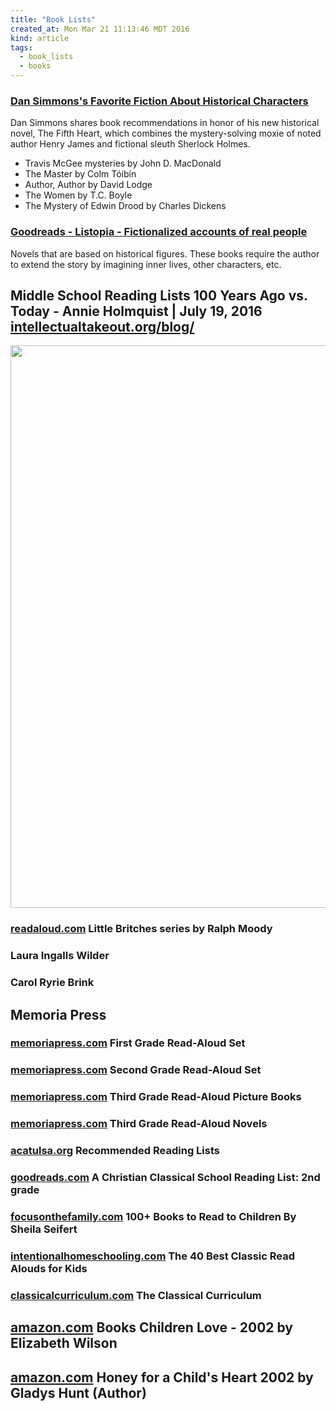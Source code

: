 ```yaml
---
title: "Book Lists"
created_at: Mon Mar 21 11:13:46 MDT 2016
kind: article
tags:
  - book_lists
  - books
---
```


### <a href="https://www.goodreads.com/interviews/show/1024.Dan_Simmons" target="_blank">Dan Simmons's Favorite Fiction About Historical Characters</a>

Dan Simmons shares book recommendations in honor of his new historical
novel, The Fifth Heart, which combines the mystery-solving moxie of
noted author Henry James and fictional sleuth Sherlock Holmes.

<ul>
  <li>Travis McGee mysteries by John D. MacDonald</li>
  <li>The Master by Colm Tóibín</li>
  <li>Author, Author by David Lodge</li>
  <li>The Women by T.C. Boyle</li>
  <li>The Mystery of Edwin Drood by Charles Dickens</li>
</ul>

 
### <a href="https://www.goodreads.com/list/show/31721.Fictionalized_accounts_of_real_people" target="_blank">Goodreads - Listopia - Fictionalized accounts of real people</a>

Novels that are based on historical figures. These books require the
author to extend the story by imagining inner lives, other characters,
etc.

<h2>
  Middle School Reading Lists 100 Years Ago vs. Today - Annie Holmquist | July 19, 2016
  <a href="http://www.intellectualtakeout.org/blog/middle-school-reading-lists-100-years-ago-vs-today" target="_blank">intellectualtakeout.org/blog/</a>
</h2>

<img src="/assets/images/reading-list-middle-school-1908.png" width="900px">

<h3>
  <a href="https://readaloud.com/britches.html" target="_blank">readaloud.com</a>
  Little Britches series by Ralph Moody
</h3>

<h3>Laura Ingalls Wilder</h3> 

<h3>Carol Ryrie Brink</h3>

<h2>Memoria Press</h2>

<h3>
  <a href="https://www.memoriapress.com/curriculum/read-alouds/first-grade/" target="_blank">memoriapress.com</a>
  First Grade Read-Aloud Set
</h3>

<h3>
  <a href="https://www.memoriapress.com/curriculum/read-alouds/second-grade/" target="_blank">memoriapress.com</a>
  Second Grade Read-Aloud Set
</h3>

<h3>
  <a href="https://www.memoriapress.com/curriculum/read-alouds/third-grade-picture-books/" target="_blank">memoriapress.com</a>
  Third Grade Read-Aloud Picture Books
</h3>

<h3>
  <a href="https://www.memoriapress.com/curriculum/read-alouds/third-grade-novels/" target="_blank">memoriapress.com</a>
  Third Grade Read-Aloud Novels
</h3>

<h3>
  <a href="https://www.acatulsa.org/classical-education/resources/recommended-reading-lists" target="_blank">acatulsa.org</a>
  Recommended Reading Lists 
</h3>

<h3>
  <a href="https://www.goodreads.com/list/show/20907.A_Christian_Classical_School_Reading_List_2nd_grade" target="_blank">goodreads.com</a>
  A Christian Classical School Reading List: 2nd grade 
</h3>

<h3>
  <a href="https://www.focusonthefamily.com/parenting/parenting-challenges/finding-great-books-for-kids/choose-better-read-aloud-books" target="_blank">focusonthefamily.com</a>
  100+ Books to Read to Children By Sheila Seifert 
</h3>

<h3>
  <a href="https://www.intentionalhomeschooling.com/40-best-classic-read-alouds-kids/" target="_blank">intentionalhomeschooling.com</a>
  The 40 Best Classic Read Alouds for Kids
</h3>

<h3>
  <a href="http://www.classicalcurriculum.com/ModelCurriculum.htm" target="_blank">classicalcurriculum.com</a>
  The Classical Curriculum
</h3>

<h2>
  <a href="https://www.amazon.com/Books-Children-Love-Elizabeth-Wilson/dp/1581341989" target="_blank">amazon.com</a>
  Books Children Love - 2002 by Elizabeth Wilson
<h2>

<h2>
  <a href="https://www.amazon.com/gp/product/0310242460" target="_blank">amazon.com</a>
  Honey for a Child's Heart 2002 by Gladys Hunt (Author) 
<h2>

<!--
html boilerplate fragments
<a href="" target="_blank"></a>
<a name=""></a>
<img src="" width="400px">
<ul>
  <li></li>
  <li><a href="" target="_blank"></a></li>
</ul>
<pre>
</pre>
<p style="margin-bottom: 2em;"></p>
<hr style="border: 0; height: 3px; background: #333; background-image: linear-gradient(to right, #ccc, #333, #ccc);">
<pre><code>
</code></pre>
<math xmlns='http://www.w3.org/1998/Math/MathML' display='block'>
</math>
:-->

